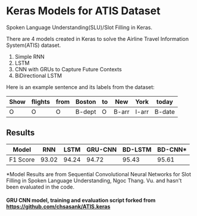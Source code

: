 # Keras Models for ATIS Dataset
Spoken Language Understanding(SLU)/Slot Filling in Keras. 

There are 4 models created in Keras to solve the Airline Travel Information System(ATIS) dataset.

1. Simple RNN  
2. LSTM
3. CNN with GRUs to Capture Future Contexts
4. BiDirectional LSTM

Here is an example sentence and its labels from the dataset:

  Show   | flights | from |   Boston | to |  New | York|    today
  ---   | --- | --- |   --- | --- |  --- | ---|    ---
 O | O | O |B-dept | O|B-arr|I-arr|B-date


## Results

  | Model   | RNN | LSTM |   GRU-CNN | BD-LSTM |   BD-CNN* |
  | --- | --- | --- | --- | --- | --- |
  | F1 Score   | 93.02 | 94.24 |   94.72 | 95.43 |   95.61 |

*Model Results are from Sequential Convolutional Neural Networks for Slot Filling in Spoken Language Understanding, Ngoc Thang. Vu. and hasn't been evaluated in the code. 





#### GRU CNN model, training and evaluation script forked from https://github.com/chsasank/ATIS.keras
